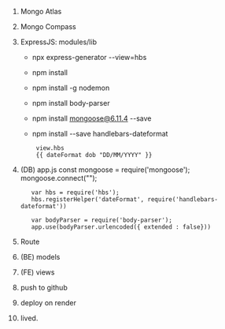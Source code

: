 1. Mongo Atlas
2. Mongo Compass
3. ExpressJS: modules/lib
   - npx express-generator --view=hbs
   - npm install 
   - npm install -g nodemon
   - npm install body-parser
     
   - npm install mongoose@6.11.4 --save

   - npm install --save handlebars-dateformat

          view.hbs
          {{ dateFormat dob "DD/MM/YYYY" }}
     
4. (DB) app.js
          const mongoose = require('mongoose');
          mongoose.connect("");
   
          var hbs = require('hbs');
          hbs.registerHelper('dateFormat', require('handlebars-dateformat'))
   
          var bodyParser = require('body-parser');
          app.use(bodyParser.urlencoded({ extended : false}))
6. Route
7. (BE) models
8. (FE) views
9. push to github
10. deploy on render
11. lived.
